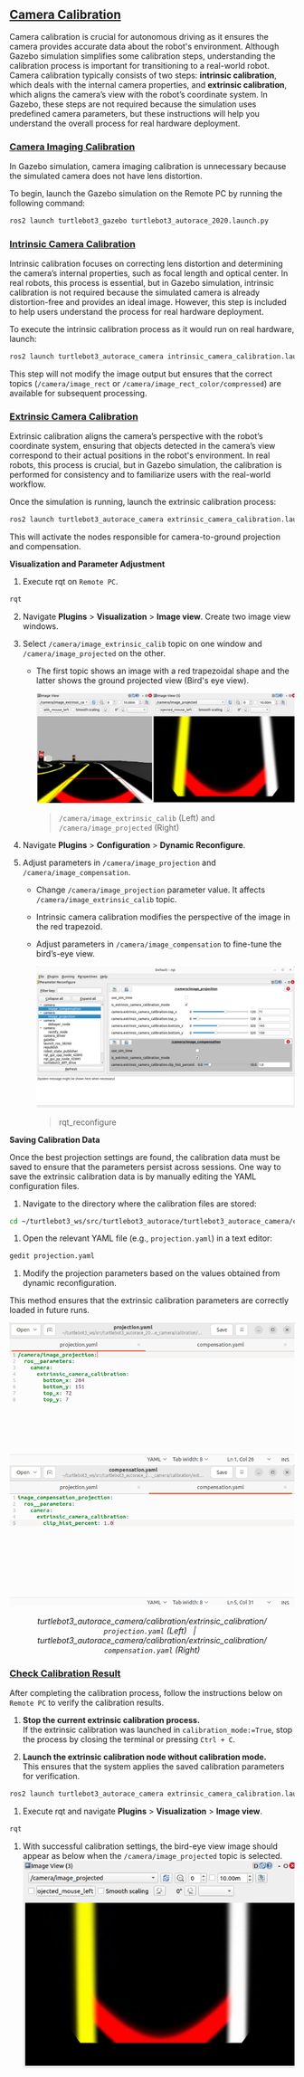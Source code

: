 ## [Camera Calibration](#camera-calibration)

Camera calibration is crucial for autonomous driving as it ensures the camera provides accurate data about the robot's environment. Although Gazebo simulation simplifies some calibration steps, understanding the calibration process is important for transitioning to a real-world robot. 
Camera calibration typically consists of two steps: **intrinsic calibration**, which deals with the internal camera properties, and **extrinsic calibration**, which aligns the camera’s view with the robot’s coordinate system. In Gazebo, these steps are not required because the simulation uses predefined camera parameters, but these instructions will help you understand the overall process for real hardware deployment.

### [Camera Imaging Calibration](#camera-imaging-calibration)

In Gazebo simulation, camera imaging calibration is unnecessary because the simulated camera does not have lens distortion. 

To begin, launch the Gazebo simulation on the Remote PC by running the following command:

```bash
ros2 launch turtlebot3_gazebo turtlebot3_autorace_2020.launch.py
```

### [Intrinsic Camera Calibration](#intrinsic-camera-calibration)

Intrinsic calibration focuses on correcting lens distortion and determining the camera’s internal properties, such as focal length and optical center.
In real robots, this process is essential, but in Gazebo simulation, intrinsic calibration is not required because the simulated camera is already distortion-free and provides an ideal image. However, this step is included to help users understand the process for real hardware deployment.

To execute the intrinsic calibration process as it would run on real hardware, launch:
```bash
ros2 launch turtlebot3_autorace_camera intrinsic_camera_calibration.launch.py
```
This step will not modify the image output but ensures that the correct topics (`/camera/image_rect` or `/camera/image_rect_color/compressed`) are available for subsequent processing.

### [Extrinsic Camera Calibration](#extrinsic-camera-calibration)

Extrinsic calibration aligns the camera’s perspective with the robot’s coordinate system, ensuring that objects detected in the camera’s view correspond to their actual positions in the robot's environment. In real robots, this process is crucial, but in Gazebo simulation, the calibration is performed for consistency and to familiarize users with the real-world workflow.

Once the simulation is running, launch the extrinsic calibration process:
```bash
ros2 launch turtlebot3_autorace_camera extrinsic_camera_calibration.launch.py calibration_mode:=True
```
This will activate the nodes responsible for camera-to-ground projection and compensation.

**Visualization and Parameter Adjustment**

1. Execute rqt on `Remote PC`.
```bash
rqt
```

2. Navigate **Plugins** > **Visualization** > **Image view**. Create two image view windows.

3. Select `/camera/image_extrinsic_calib` topic on one window and `/camera/image_projected` on the other.
   - The first topic shows an image with a red trapezoidal shape and the latter shows the ground projected view (Bird's eye view).

      ![](/assets/images/platform/turtlebot3/autonomous_driving/humble_extrinsic_calibration.png)
      > `/camera/image_extrinsic_calib` (Left) and `/camera/image_projected` (Right)

4. Navigate **Plugins** > **Configuration** > **Dynamic Reconfigure**.

5. Adjust parameters in `/camera/image_projection` and `/camera/image_compensation`.
   - Change `/camera/image_projection` parameter value. It affects `/camera/image_extrinsic_calib` topic.
   - Intrinsic camera calibration modifies the perspective of the image in the red trapezoid.
   - Adjust parameters in `/camera/image_compensation` to fine-tune the bird’s-eye view.

      ![](/assets/images/platform/turtlebot3/autonomous_driving/humble_extrinsic_calibration_reconfigure.png)
      > rqt_reconfigure

**Saving Calibration Data**

Once the best projection settings are found, the calibration data must be saved to ensure that the parameters persist across sessions. One way to save the extrinsic calibration data is by manually editing the YAML configuration files.

1. Navigate to the directory where the calibration files are stored:
```bash
cd ~/turtlebot3_ws/src/turtlebot3_autorace/turtlebot3_autorace_camera/calibration/extrinsic_calibration/
```
1. Open the relevant YAML file (e.g., `projection.yaml`) in a text editor:
```bash
gedit projection.yaml
```

1. Modify the projection parameters based on the values obtained from dynamic reconfiguration.

This method ensures that the extrinsic calibration parameters are correctly loaded in future runs.

<p align="center">
  <img src="/assets/images/platform/turtlebot3/autonomous_driving/humble_projection_yaml.png" width="700"/>
  <img src="/assets/images/platform/turtlebot3/autonomous_driving/humble_compensation_yaml.png" width="700"/>
</p>

<p align="center">
  <em>turtlebot3_autorace_camera/calibration/extrinsic_calibration/ <code>projection.yaml</code> (Left) &nbsp; | &nbsp; 
  turtlebot3_autorace_camera/calibration/extrinsic_calibration/ <code>compensation.yaml</code> (Right)</em>
</p>

### [Check Calibration Result](#check-calibration-result)

After completing the calibration process, follow the instructions below on `Remote PC` to verify the calibration results.

1. **Stop the current extrinsic calibration process.**  
  If the extrinsic calibration was launched in `calibration_mode:=True`, stop the process by closing the terminal or pressing `Ctrl + C`.

2. **Launch the extrinsic calibration node without calibration mode.**  
  This ensures that the system applies the saved calibration parameters for verification.
```bash
ros2 launch turtlebot3_autorace_camera extrinsic_camera_calibration.launch.py
```

1. Execute rqt and navigate **Plugins** > **Visualization** > **Image view**.
```bash
rqt
```

1. With successful calibration settings, the bird-eye view image should appear as below when the `/camera/image_projected` topic is selected.
![](/assets/images/platform/turtlebot3/autonomous_driving/humble_camera_calibration_rqt_image_view.png)
